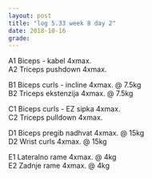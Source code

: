 ```yaml
---
layout: post
title: "log 5.33 week 8 day 2"
date: 2018-10-16
grade:
---
```


A1 Biceps - kabel 4xmax.   
A2 Triceps pushdown 4xmax.   

B1 Biceps curls - incline 4xmax. @ 7.5kg     
B2 Triceps ekstenzija 4xmax. @ 7.5kg         

C1 Biceps curls - EZ sipka 4xmax.   
C2 Triceps pulldown 4xmax.   

D1 Biceps pregib nadhvat 4xmax. @ 15kg  
D2 Wrist curls 4xmax. @ 15kg  

E1 Lateralno rame 4xmax. @ 4kg  
E2 Zadnje rame 4xmax. @ 4kg  

